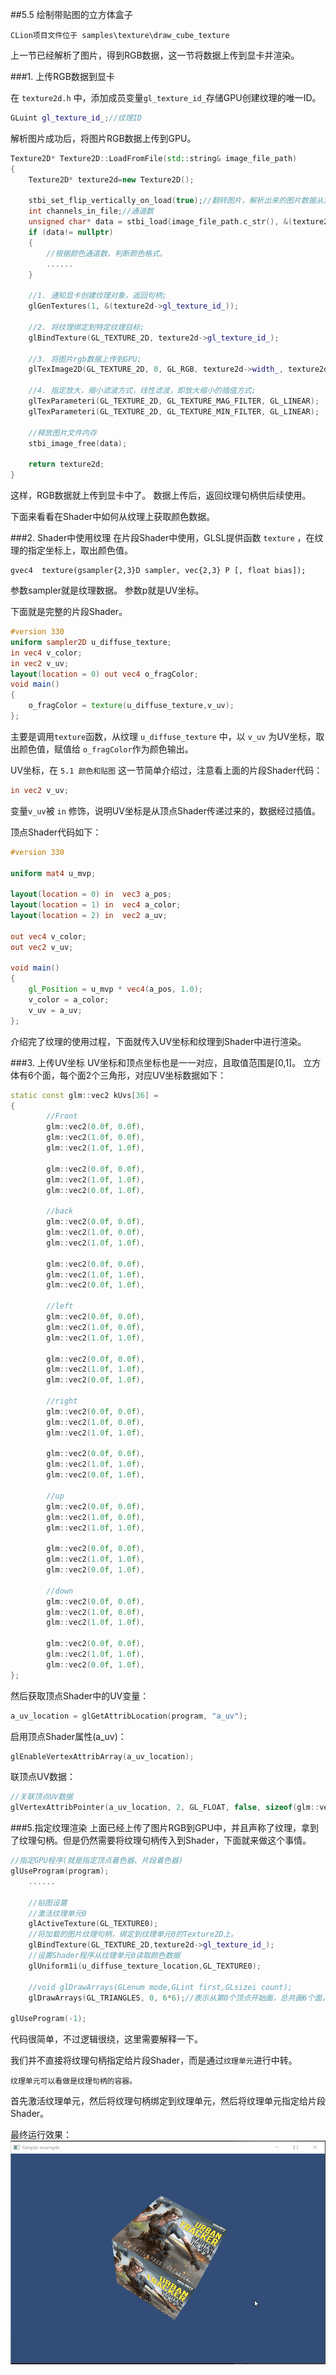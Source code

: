 ##5.5 绘制带贴图的立方体盒子

    CLion项目文件位于 samples\texture\draw_cube_texture

上一节已经解析了图片，得到RGB数据，这一节将数据上传到显卡并渲染。

###1. 上传RGB数据到显卡

在 `texture2d.h` 中，添加成员变量`gl_texture_id_`存储GPU创建纹理的唯一ID。
```c++
GLuint gl_texture_id_;//纹理ID
```

解析图片成功后，将图片RGB数据上传到GPU。

```c++
Texture2D* Texture2D::LoadFromFile(std::string& image_file_path)
{
    Texture2D* texture2d=new Texture2D();

    stbi_set_flip_vertically_on_load(true);//翻转图片，解析出来的图片数据从左下角开始，这是因为OpenGL的纹理坐标起始点为左下角。
    int channels_in_file;//通道数
    unsigned char* data = stbi_load(image_file_path.c_str(), &(texture2d->width_), &(texture2d->height_), &channels_in_file, 0);
    if (data!= nullptr)
    {
        //根据颜色通道数，判断颜色格式。
        ......
    }

    //1. 通知显卡创建纹理对象，返回句柄;
    glGenTextures(1, &(texture2d->gl_texture_id_));

    //2. 将纹理绑定到特定纹理目标;
    glBindTexture(GL_TEXTURE_2D, texture2d->gl_texture_id_);

    //3. 将图片rgb数据上传到GPU;
    glTexImage2D(GL_TEXTURE_2D, 0, GL_RGB, texture2d->width_, texture2d->height_, 0, texture2d->gl_texture_format_, GL_UNSIGNED_BYTE, data);

    //4. 指定放大，缩小滤波方式，线性滤波，即放大缩小的插值方式;
    glTexParameteri(GL_TEXTURE_2D, GL_TEXTURE_MAG_FILTER, GL_LINEAR);
    glTexParameteri(GL_TEXTURE_2D, GL_TEXTURE_MIN_FILTER, GL_LINEAR);

    //释放图片文件内存
    stbi_image_free(data);

    return texture2d;
}
```
这样，RGB数据就上传到显卡中了。
数据上传后，返回纹理句柄供后续使用。

下面来看看在Shader中如何从纹理上获取颜色数据。

###2. Shader中使用纹理
在片段Shader中使用，GLSL提供函数 `texture` ，在纹理的指定坐标上，取出颜色值。

    gvec4  texture(gsampler{2,3}D sampler, vec{2,3} P [, float bias]); 

参数sampler就是纹理数据。
参数p就是UV坐标。

下面就是完整的片段Shader。
```glsl
#version 330
uniform sampler2D u_diffuse_texture;
in vec4 v_color;
in vec2 v_uv;
layout(location = 0) out vec4 o_fragColor;
void main()
{
    o_fragColor = texture(u_diffuse_texture,v_uv);
};
```

主要是调用`texture`函数，从纹理 `u_diffuse_texture` 中，以 `v_uv` 为UV坐标，取出颜色值，赋值给 `o_fragColor`作为颜色输出。

UV坐标，在 `5.1 颜色和贴图` 这一节简单介绍过，注意看上面的片段Shader代码：
```glsl
in vec2 v_uv;
```
变量`v_uv`被 `in` 修饰，说明UV坐标是从顶点Shader传递过来的，数据经过插值。

顶点Shader代码如下：
```glsl
#version 330

uniform mat4 u_mvp;

layout(location = 0) in  vec3 a_pos;
layout(location = 1) in  vec4 a_color;
layout(location = 2) in  vec2 a_uv;

out vec4 v_color;
out vec2 v_uv;

void main()
{
    gl_Position = u_mvp * vec4(a_pos, 1.0);
    v_color = a_color;
    v_uv = a_uv;
};
```

介绍完了纹理的使用过程，下面就传入UV坐标和纹理到Shader中进行渲染。

###3. 上传UV坐标
UV坐标和顶点坐标也是一一对应，且取值范围是[0,1]。
立方体有6个面，每个面2个三角形，对应UV坐标数据如下：
```c++
static const glm::vec2 kUvs[36] =
{
        //Front
        glm::vec2(0.0f, 0.0f),
        glm::vec2(1.0f, 0.0f),
        glm::vec2(1.0f, 1.0f),

        glm::vec2(0.0f, 0.0f),
        glm::vec2(1.0f, 1.0f),
        glm::vec2(0.0f, 1.0f),

        //back
        glm::vec2(0.0f, 0.0f),
        glm::vec2(1.0f, 0.0f),
        glm::vec2(1.0f, 1.0f),

        glm::vec2(0.0f, 0.0f),
        glm::vec2(1.0f, 1.0f),
        glm::vec2(0.0f, 1.0f),

        //left
        glm::vec2(0.0f, 0.0f),
        glm::vec2(1.0f, 0.0f),
        glm::vec2(1.0f, 1.0f),

        glm::vec2(0.0f, 0.0f),
        glm::vec2(1.0f, 1.0f),
        glm::vec2(0.0f, 1.0f),

        //right
        glm::vec2(0.0f, 0.0f),
        glm::vec2(1.0f, 0.0f),
        glm::vec2(1.0f, 1.0f),

        glm::vec2(0.0f, 0.0f),
        glm::vec2(1.0f, 1.0f),
        glm::vec2(0.0f, 1.0f),

        //up
        glm::vec2(0.0f, 0.0f),
        glm::vec2(1.0f, 0.0f),
        glm::vec2(1.0f, 1.0f),

        glm::vec2(0.0f, 0.0f),
        glm::vec2(1.0f, 1.0f),
        glm::vec2(0.0f, 1.0f),

        //down
        glm::vec2(0.0f, 0.0f),
        glm::vec2(1.0f, 0.0f),
        glm::vec2(1.0f, 1.0f),

        glm::vec2(0.0f, 0.0f),
        glm::vec2(1.0f, 1.0f),
        glm::vec2(0.0f, 1.0f),
};
```

然后获取顶点Shader中的UV变量：

```c++
a_uv_location = glGetAttribLocation(program, "a_uv");
```

启用顶点Shader属性(a_uv)：
```c++
glEnableVertexAttribArray(a_uv_location);
```

联顶点UV数据：
```c++
//关联顶点UV数据
glVertexAttribPointer(a_uv_location, 2, GL_FLOAT, false, sizeof(glm::vec2), kUvs);
```

###5.指定纹理渲染
上面已经上传了图片RGB到GPU中，并且声称了纹理，拿到了纹理句柄。但是仍然需要将纹理句柄传入到Shader，下面就来做这个事情。

```c++
//指定GPU程序(就是指定顶点着色器、片段着色器)
glUseProgram(program);
    ......

    //贴图设置
    //激活纹理单元0
    glActiveTexture(GL_TEXTURE0);
    //将加载的图片纹理句柄，绑定到纹理单元0的Texture2D上。
    glBindTexture(GL_TEXTURE_2D,texture2d->gl_texture_id_);
    //设置Shader程序从纹理单元0读取颜色数据
    glUniform1i(u_diffuse_texture_location,GL_TEXTURE0);

    //void glDrawArrays(GLenum mode,GLint first,GLsizei count);
    glDrawArrays(GL_TRIANGLES, 0, 6*6);//表示从第0个顶点开始画，总共画6个面，每个面6个顶点。

glUseProgram(-1);
```

代码很简单，不过逻辑很绕，这里需要解释一下。

我们并不直接将纹理句柄指定给片段Shader，而是通过`纹理单元`进行中转。

    纹理单元可以看做是纹理句柄的容器。

首先激活纹理单元，然后将纹理句柄绑定到纹理单元，然后将纹理单元指定给片段Shader。

最终运行效果：
![](../../imgs/texture_make_beautiful/draw_cube_texture/draw_cube_urban.gif)
